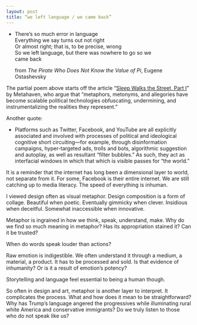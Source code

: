 ```yaml
---
layout: post
title: “we left language / we came back”
---
```


- There’s so much error in language <br>
  Everything we say turns out not right <br>
  Or almost right; that is, to be precise, wrong <br>
  So we left language, but there was nowhere to go so we <br>
  came back

  from *The Pirate Who Does Not Know the Value of Pi*, Eugene Ostashevsky

The partial poem above starts off the article “[Sleep Walks the Street, Part I](https://www.e-flux.com/journal/103/286824/sleep-walks-the-street-part-1/)” by Metahaven, who argue that “metaphors, metonyms, and allegories have become scalable political technologies obfuscating, undermining, and instrumentalizing the realities they represent.”

Another quote:

- Platforms such as Twitter, Facebook, and YouTube are all explicitly associated and involved with processes of political and ideological cognitive short circuiting—for example, through disinformation campaigns, hyper-targeted ads, trolls and bots, algorithmic suggestion and autoplay, as well as resultant “filter bubbles.” As such, they act as interfacial windows in which that which is visible passes for “the world.”

It is a reminder that the internet has long been a dimensional layer to world, not separate from it. For some, Facebook is their entire internet. We are still catching up to media literacy. The speed of everything is inhuman.

I viewed design often as visual metaphor. Design composition is a form of collage. Beautiful when poetic. Eventually gimmicky when clever. Insidious when deceitful. Somewhat inaccessible when innovative.

Metaphor is ingrained in how we think, speak, understand, make. Why do we find so much meaning in metaphor? Has its appropriation stained it? Can it be trusted?

When do words speak louder than actions?

Raw emotion is indigestible. We often understand it through a medium, a material, a product. It has to be processed and sold. Is that evidence of inhumanity? Or is it a result of emotion’s potency?

Storytelling and language feel essential to being a human though.

So often in design and art, metaphor is another layer to interpret. It complicates the process. What and how does it mean to be straightforward? Why has Trump’s language angered the progressives while illuminating rural white America and conservative immigrants? Do we truly listen to those who do not speak like us?

